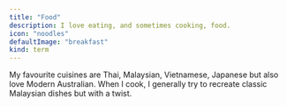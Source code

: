 ```yaml
---
title: "Food"
description: I love eating, and sometimes cooking, food.
icon: "noodles"
defaultImage: "breakfast"
kind: term
---
```

My favourite cuisines are Thai, Malaysian, Vietnamese, Japanese but also love Modern Australian. When I cook, I generally try to recreate classic Malaysian dishes but with a twist.
